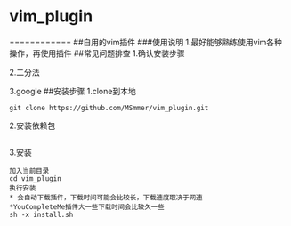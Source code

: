 # vim_plugin
============
##自用的vim插件
###使用说明
1.最好能够熟练使用vim各种操作，再使用插件
##常见问题排查
1.确认安装步骤

2.二分法

3.google
##安装步骤
1.clone到本地

```
git clone https://github.com/MSmmer/vim_plugin.git
```

2.安装依赖包
```
```

3.安装
```
加入当前目录
cd vim_plugin
执行安装
* 会自动下载插件，下载时间可能会比较长，下载速度取决于网速
*YouCompleteMe插件大一些下载时间会比较久一些
sh -x install.sh
```
